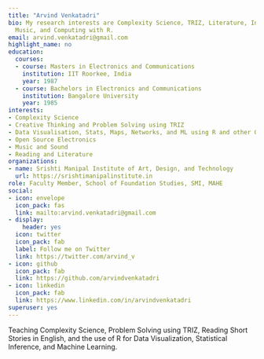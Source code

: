 ```yaml
---
title: "Arvind Venkatadri"
bio: My research interests are Complexity Science, TRIZ, Literature, Indian Classical
  Music, and Computing with R.
email: arvind.venkatadri@gmail.com
highlight_name: no
education:
  courses:
  - course: Masters in Electronics and Communications
    institution: IIT Roorkee, India
    year: 1987
  - course: Bachelors in Electronics and Communications
    institution: Bangalore University
    year: 1985
interests:
- Complexity Science
- Creative Thinking and Problem Solving using TRIZ
- Data Visualisation, Stats, Maps, Networks, and ML using R and other Open Source Tools
- Open Source Electronics
- Music and Sound
- Reading and Literature
organizations:
- name: Srishti Manipal Institute of Art, Design, and Technology
  url: https://srishtimanipalinstitute.in
role: Faculty Member, School of Foundation Studies, SMI, MAHE
social:
- icon: envelope
  icon_pack: fas
  link: mailto:arvind.venkatadri@gmail.com
- display:
    header: yes
  icon: twitter
  icon_pack: fab
  label: Follow me on Twitter
  link: https://twitter.com/arvind_v
- icon: github
  icon_pack: fab
  link: https://github.com/arvindvenkatadri
- icon: linkedin
  icon_pack: fab
  link: https://www.linkedin.com/in/arvindvenkatadri
superuser: yes
---
```


Teaching Complexity Science, Problem Solving using TRIZ, Reading Short Stories in English, and the use of R for Data Visualization, Statistical Inference, and Machine Learning.
